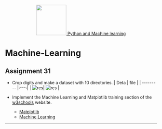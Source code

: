   <p align="center"><a href="https://www.w3schools.com/python/python_ml_getting_started.asp" target="_blank"><img src="https://upload.wikimedia.org/wikipedia/commons/thumb/c/c3/Python-logo-notext.svg/182px-Python-logo-notext.svg.png" width="100"> Python and  Machine learning</a>
  
# Machine-Learning
## Assignment 31
- Crop digits and make a dataset with 10 directories.
  | Deta | file |
  | --------- |:---:|
  | ![res]( https://raw.githubusercontent.com/Mohammadnematizade/Machine-Learning/main/Assignment%2037/Split%20numbers/input/mask.jpg)| ![res]( https://raw.githubusercontent.com/Mohammadnematizade/Machine-Learning/main/Assignment%2037/Split%20numbers/input/3.png) |
 
  
- Implement the Machine Learning and Matplotlib training section of the <a href='https://www.w3schools.com'>w3schools</a> website.
  - <a href='https://www.w3schools.com/python/matplotlib_intro.asp'>Matplotlib</a>
  - <a href='https://www.w3schools.com/python/python_ml_getting_started.asp'>Machine Learning</a>
 
---
